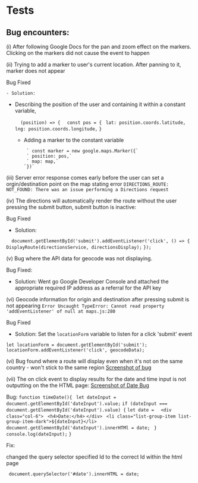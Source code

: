 # Tests 

## Bug encounters: 

(i) After following Google Docs for the pan and zoom effect on the markers. Clicking on the markers did not cause the event to happen

(ii) Trying to add a marker to user's current location. After panning to it, marker does not appear 

  Bug Fixed

    - Solution: 
  - Describing the position of the user and containing it within a constant variable,    

      `  (position) => {`
        `  const pos = {`
           ` lat: position.coords.latitude,`
           ` lng: position.coords.longitude,`
          ` } `
    
    - Adding a marker to the constant variable 

           ` const marker = new google.maps.Marker({`
           ` position: pos,`
           ` map: map,`
          `})`

(iii) Server error response comes early before the user can set a orgin/destination point on the map stating error 
`DIRECTIONS_ROUTE: NOT_FOUND: There was an issue performing a Directions request` 

(iv) The directions will automatically render the route without the user pressing the submit button, submit button is inactive:

Bug Fixed

- Solution: 

`  document.getElementById('submit').addEventListener('click', () => {`
        `DisplayRoute(directionsService, directionsDisplay);`
    `});`

(v) Bug where the API data for geocode was not displaying. 

Bug Fixed: 

- Solution: Went go Google Developer Console and attached the appropriate required IP address as a referral for the API key

(vi) Geocode information for origin and destination after pressing submit is not appearing `Error Uncaught TypeError: Cannot read property 'addEventListener' of null at maps.js:280`

Bug Fixed

- Solution: Set the `locationForm` variable to listen for a click 'submit' event
 
 `let locationForm = document.getElementById('submit');`
`locationForm.addEventListener('click', geocodeData);` 

(vi) Bug found where a route will display even when it's not on the same country - won't stick to the same region
    [Screenshot of bug](assets/img/country-bug.png)


(vii) The on click event to display results for the date and time input is not outputting on the the HTML page: 
    [Screenshot of Date Bug](assets/img/date-bug.png)

  Bug: 
  `function timeDate(){`
   ` let dateInput = document.getElementById('dateInput').value;`
    `if (dateInput === document.getElementById('dateInput').value) {`
        `let date = `
           ` <div class="col-6">`
               ` <h4>Date:</h4>`
            `</div>`
           ` <li class="list-group-item list-group-item-dark">${dateInput}</li>`
        `document.getElementById('dateInput').innerHTMl = date;`
   ` }`
  ` console.log(dateInput);`
`}`

  Fix: 

changed the query selector specified Id to the correct Id within the html page

` document.querySelector('#date').innerHTML = date;`



